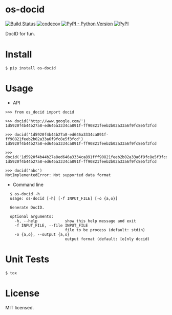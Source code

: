 # os-docid

[![Build Status](https://www.travis-ci.org/cfhamlet/os-docid.svg?branch=master)](https://www.travis-ci.org/cfhamlet/os-docid)
[![codecov](https://codecov.io/gh/cfhamlet/os-docid/branch/master/graph/badge.svg)](https://codecov.io/gh/cfhamlet/os-docid)
[![PyPI - Python Version](https://img.shields.io/pypi/pyversions/os-docid.svg)](https://pypi.python.org/pypi/os-docid)
[![PyPI](https://img.shields.io/pypi/v/os-docid.svg)](https://pypi.python.org/pypi/os-docid)

DocID for fun.

# Install

  `$ pip install os-docid`

# Usage

  * API
  ```
  >>> from os_docid import docid
  
  >>> docid('http://www.google.com/')
  1d5920f4b44b27a8-ed646a3334ca891f-ff90821feeb2b02a33a6f9fc8e5f3fcd
  
  >>> docid('1d5920f4b44b27a8-ed646a3334ca891f-ff90821feeb2b02a33a6f9fc8e5f3fcd')
  1d5920f4b44b27a8-ed646a3334ca891f-ff90821feeb2b02a33a6f9fc8e5f3fcd
  
  >>> docid('1d5920f4b44b27a8ed646a3334ca891fff90821feeb2b02a33a6f9fc8e5f3fcd')
  1d5920f4b44b27a8-ed646a3334ca891f-ff90821feeb2b02a33a6f9fc8e5f3fcd
  
  >>> docid('abc')  
  NotImplementedError: Not supported data format
  ```

  * Command line
  ```
    $ os-docid -h
    usage: os-docid [-h] [-f INPUT_FILE] [-o {a,o}]

    Generate DocID.

    optional arguments:
      -h, --help            show this help message and exit
      -f INPUT_FILE, --file INPUT_FILE
                            file to be process (default: stdin)
      -o {a,o}, --output {a,o}
                            output format (default: [o]nly docid)
  ```

# Unit Tests
  `$ tox`

# License
  MIT licensed.
